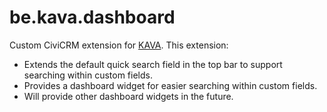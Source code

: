 be.kava.dashboard
=================

Custom CiviCRM extension for [KAVA](https://www.kava.be).
This extension:

- Extends the default quick search field in the top bar to support searching within custom fields.
- Provides a dashboard widget for easier searching within custom fields.
- Will provide other dashboard widgets in the future.
